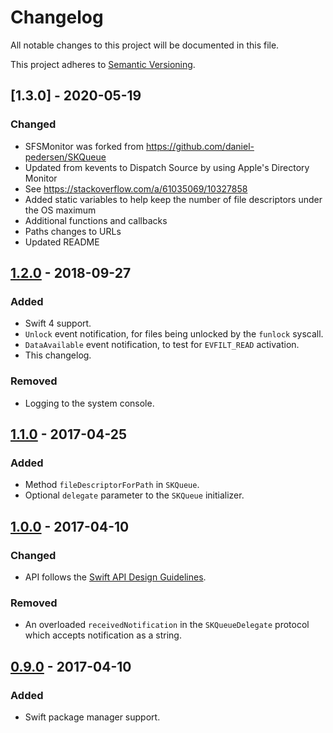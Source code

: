 # Changelog
All notable changes to this project will be documented in this file.

This project adheres to [Semantic Versioning](https://semver.org/spec/v2.0.0.html).

## [1.3.0] - 2020-05-19
### Changed
- SFSMonitor was forked from https://github.com/daniel-pedersen/SKQueue
- Updated from kevents to Dispatch Source by using Apple's Directory Monitor
- See https://stackoverflow.com/a/61035069/10327858
- Added static variables to help keep the number of file descriptors under the OS maximum
- Additional functions and callbacks
- Paths changes to URLs
- Updated README

## [1.2.0] - 2018-09-27
### Added
- Swift 4 support.
- `Unlock` event notification, for files being unlocked by the `funlock` syscall.
- `DataAvailable` event notification, to test for `EVFILT_READ` activation.
- This changelog.

### Removed
- Logging to the system console.

## [1.1.0] - 2017-04-25
### Added
- Method `fileDescriptorForPath` in `SKQueue`.
- Optional `delegate` parameter to the `SKQueue` initializer.

## [1.0.0] - 2017-04-10
### Changed
- API follows the [Swift API Design Guidelines](https://swift.org/documentation/api-design-guidelines/).

### Removed
- An overloaded `receivedNotification` in the `SKQueueDelegate` protocol which accepts notification as a string.

## [0.9.0] - 2017-04-10
### Added
- Swift package manager support.

[1.2.0]: https://github.com/daniel-pedersen/SKQueue/tree/v1.2.0
[1.1.0]: https://github.com/daniel-pedersen/SKQueue/tree/v1.1.0
[1.0.0]: https://github.com/daniel-pedersen/SKQueue/tree/v1.0.0
[0.9.0]: https://github.com/daniel-pedersen/SKQueue/tree/v0.9.0
